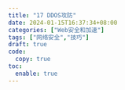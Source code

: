 ```yaml
---
title: "17 DDOS攻防"
date: 2024-01-15T16:37:34+08:00
categories: ["Web安全和加速"]
tags: ["网络安全","技巧"]
draft: true
code:
  copy: true
toc:
  enable: true
---
```




